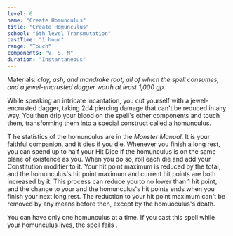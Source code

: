 ```yaml
---
level: 6
name: "Create Homunculus"
title: "Create Homunculus"
school: "6th level Transmutation"
castTime: "1 hour"
range: "Touch"
components: "V, S, M"
duration: "Instantaneous"
---
```


Materials: *clay, ash, and mandrake root, all of which the spell consumes, and a jewel-encrusted dagger worth at least 1,000 gp*

While speaking an intricate incantation, you cut yourself with a jewel-encrusted dagger, taking 2d4 piercing damage that can't be reduced in any way. You then drip your blood on the spell's other components and touch them, transforming them into a special construct called a homunculus.

T he statistics of the homunculus are in the *Monster Manual*. It is your faithful companion, and it dies if you die. Whenever you finish a long rest, you can spend up to half your Hit Dice if the homunculus is on the same plane of existence as you. When you do so, roll each die and add your Constitution modifier to it. Your hit point maximum is reduced by the total, and the homunculus's hit point maximum and current hit points are both increased by it. This process can reduce you to no lower than 1 hit point, and the change to your and the homunculus's hit points ends when you finish your next long rest. The reduction to your hit point maximum can't be removed by any means before then, except by the homuoculus's death.

You can have only one homunculus at a time. If you cast this spell while your homunculus lives, the spell fails .
